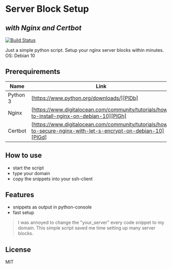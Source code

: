# Server Block Setup
## _with Nginx and Certbot_

[![Build Status](https://travis-ci.org/joemccann/dillinger.svg?branch=master)](https://travis-ci.org/joemccann/dillinger)

Just a simple python script.
Setup your nginx server blocks within minutes.
OS: Debian 10

## Prerequirements

| Name | Link |
| ------ | ------ |
| Python 3 | [https://www.python.org/downloads/][PlDb] |
| Nginx | [https://www.digitalocean.com/community/tutorials/how-to-install-nginx-on-debian-10][PlGh] |
| Certbot | [https://www.digitalocean.com/community/tutorials/how-to-secure-nginx-with-let-s-encrypt-on-debian-10][PlGd] |

## How to use

- start the script
- type your domain
- copy the snippets into your ssh-client

## Features

- snippets as output in python-console
- fast setup



> I was annoyed to change the "your_server"
> every code snippet to my domain.
> This simple script saved me time
> setting up many server blocks.



## License

MIT


[//]: # (These are reference links used in the body of this note and get stripped out when the markdown processor does its job. There is no need to format nicely because it shouldn't be seen. Thanks SO - http://stackoverflow.com/questions/4823468/store-comments-in-markdown-syntax)

   [dill]: <https://github.com/joemccann/dillinger>
   [git-repo-url]: <https://github.com/joemccann/dillinger.git>
   [john gruber]: <http://daringfireball.net>
   [df1]: <http://daringfireball.net/projects/markdown/>
   [markdown-it]: <https://github.com/markdown-it/markdown-it>
   [Ace Editor]: <http://ace.ajax.org>
   [node.js]: <http://nodejs.org>
   [Twitter Bootstrap]: <http://twitter.github.com/bootstrap/>
   [jQuery]: <http://jquery.com>
   [@tjholowaychuk]: <http://twitter.com/tjholowaychuk>
   [express]: <http://expressjs.com>
   [AngularJS]: <http://angularjs.org>
   [Gulp]: <http://gulpjs.com>

   [PlDb]: <https://github.com/joemccann/dillinger/tree/master/plugins/dropbox/README.md>
   [PlGh]: <https://github.com/joemccann/dillinger/tree/master/plugins/github/README.md>
   [PlGd]: <https://github.com/joemccann/dillinger/tree/master/plugins/googledrive/README.md>
   [PlOd]: <https://github.com/joemccann/dillinger/tree/master/plugins/onedrive/README.md>
   [PlMe]: <https://github.com/joemccann/dillinger/tree/master/plugins/medium/README.md>
   [PlGa]: <https://github.com/RahulHP/dillinger/blob/master/plugins/googleanalytics/README.md>


